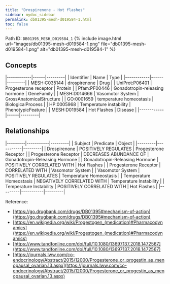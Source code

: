 ```yaml
---
title: "Drospirenone - Hot flashes"
sidebar: mydoc_sidebar
permalink: db01395-mesh-d019584-1.html
toc: false 
---
```



Path ID: `DB01395_MESH_D019584_1`
{% include image.html url="images/db01395-mesh-d019584-1.png" file="db01395-mesh-d019584-1.png" alt="db01395-mesh-d019584-1" %}

## Concepts

|------------|------|---------|
| Identifier | Name | Type    |
|------------|------|---------|
| MESH:C035144 | drospirenone | Drug |
| UniProt:P06401 | Progesterone receptor | Protein |
| Pfam:PF00446 | Gonadotropin-releasing hormone | GeneFamily |
| MESH:D014666 | Vasomotor System | GrossAnatomicalStructure |
| GO:0001659 | temperature homeostasis | BiologicalProcess |
| HP:0005968 | Temperature instability | PhenotypicFeature |
| MESH:D019584 | Hot Flashes | Disease |
|------------|------|---------|

## Relationships

|---------|-----------|---------|
| Subject | Predicate | Object  |
|---------|-----------|---------|
| Drospirenone | POSITIVELY REGULATES | Progesterone Receptor |
| Progesterone Receptor | DECREASES ABUNDANCE OF | Gonadotropin-Releasing Hormone |
| Gonadotropin-Releasing Hormone | POSITIVELY CORRELATED WITH | Hot Flashes |
| Progesterone Receptor | CORRELATED WITH | Vasomotor System |
| Vasomotor System | POSITIVELY REGULATES | Temperature Homeostasis |
| Temperature Homeostasis | NEGATIVELY CORRELATED WITH | Temperature Instability |
| Temperature Instability | POSITIVELY CORRELATED WITH | Hot Flashes |
|---------|-----------|---------|

Reference: 
  - [https://go.drugbank.com/drugs/DB01395#mechanism-of-action](https://go.drugbank.com/drugs/DB01395#mechanism-of-action)
  - [https://en.wikipedia.org/wiki/Progestogen_(medication)#Pharmacodynamics](https://en.wikipedia.org/wiki/Progestogen_(medication)#Pharmacodynamics)
  - [https://www.tandfonline.com/doi/full/10.1080/13697137.2018.1472567](https://www.tandfonline.com/doi/full/10.1080/13697137.2018.1472567)
  - [https://journals.lww.com/co-endocrinology/Abstract/2015/12000/Progesterone_or_progestin_as_menopausal_ovarian.13.aspx](https://journals.lww.com/co-endocrinology/Abstract/2015/12000/Progesterone_or_progestin_as_menopausal_ovarian.13.aspx)
